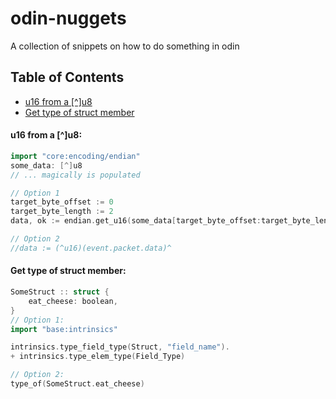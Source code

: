# odin-nuggets

A collection of snippets on how to do something in odin

## Table of Contents

- [u16 from a [^]u8](#u16-from-a-u8)
- [Get type of struct member](#get-type-of-struct-member)

#### u16 from a [^]u8:

```go
import "core:encoding/endian"
some_data: [^]u8
// ... magically is populated

// Option 1
target_byte_offset := 0
target_byte_length := 2
data, ok := endian.get_u16(some_data[target_byte_offset:target_byte_length])

// Option 2
//data := (^u16)(event.packet.data)^
```

#### Get type of struct member:

```go
SomeStruct :: struct {
    eat_cheese: boolean,
}
// Option 1:
import "base:intrinsics"

intrinsics.type_field_type(Struct, "field_name").
+ intrinsics.type_elem_type(Field_Type)

// Option 2:
type_of(SomeStruct.eat_cheese)
```

